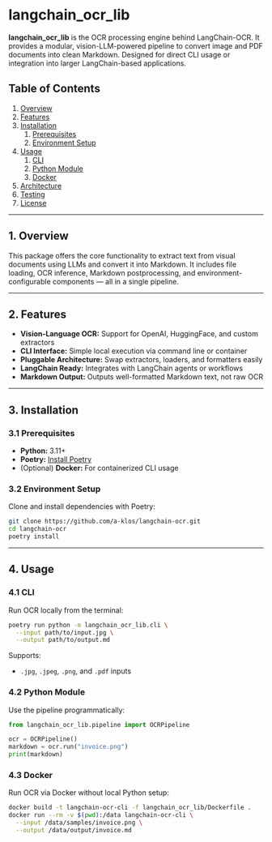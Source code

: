 # langchain_ocr_lib

**langchain_ocr_lib** is the OCR processing engine behind LangChain-OCR. It provides a modular, vision-LLM-powered pipeline to convert image and PDF documents into clean Markdown. Designed for direct CLI usage or integration into larger LangChain-based applications.

## Table of Contents

1. [Overview](#1-overview)
2. [Features](#2-features)
3. [Installation](#3-installation)
   1. [Prerequisites](#31-prerequisites)
   2. [Environment Setup](#32-environment-setup)
4. [Usage](#4-usage)
   1. [CLI](#41-cli)
   2. [Python Module](#42-python-module)
   3. [Docker](#43-docker)
5. [Architecture](#5-architecture)
6. [Testing](#6-testing)
7. [License](#7-license)

---

## 1. Overview

This package offers the core functionality to extract text from visual documents using LLMs and convert it into Markdown. It includes file loading, OCR inference, Markdown postprocessing, and environment-configurable components — all in a single pipeline.

---

## 2. Features

- **Vision-Language OCR:** Support for OpenAI, HuggingFace, and custom extractors
- **CLI Interface:** Simple local execution via command line or container
- **Pluggable Architecture:** Swap extractors, loaders, and formatters easily
- **LangChain Ready:** Integrates with LangChain agents or workflows
- **Markdown Output:** Outputs well-formatted Markdown text, not raw OCR

---

## 3. Installation

### 3.1 Prerequisites

- **Python:** 3.11+
- **Poetry:** [Install Poetry](https://python-poetry.org/docs/)
- (Optional) **Docker:** For containerized CLI usage

### 3.2 Environment Setup

Clone and install dependencies with Poetry:

```bash
git clone https://github.com/a-klos/langchain-ocr.git
cd langchain-ocr
poetry install
```

---

## 4. Usage

### 4.1 CLI

Run OCR locally from the terminal:

```bash
poetry run python -m langchain_ocr_lib.cli \
  --input path/to/input.jpg \
  --output path/to/output.md
```

Supports:
- `.jpg`, `.jpeg`, `.png`, and `.pdf` inputs

### 4.2 Python Module

Use the pipeline programmatically:

```python
from langchain_ocr_lib.pipeline import OCRPipeline

ocr = OCRPipeline()
markdown = ocr.run("invoice.png")
print(markdown)
```

### 4.3 Docker

Run OCR via Docker without local Python setup:

```bash
docker build -t langchain-ocr-cli -f langchain_ocr_lib/Dockerfile .
docker run --rm -v $(pwd):/data langchain-ocr-cli \
  --input /data/samples/invoice.png \
  --output /data/output/invoice.md
```
